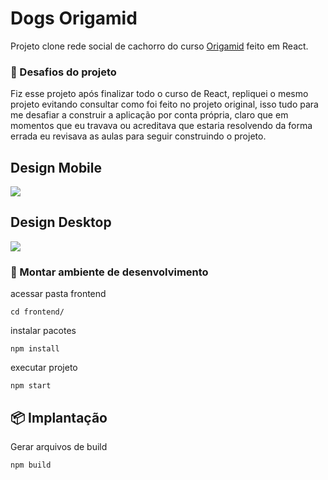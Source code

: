 # Dogs Origamid
Projeto clone rede social de cachorro do curso [Origamid](https://www.origamid.com/) feito em React.

### 🚀 Desafios do projeto
Fiz esse projeto após finalizar todo o curso de React, repliquei o mesmo projeto evitando consultar como foi feito no projeto original, isso tudo para me desafiar a construir a aplicação por conta própria, claro que em momentos que eu travava ou acreditava que estaria resolvendo da forma errada eu revisava as aulas para seguir construindo o projeto.

## Design Mobile
![](solution/design_mobile.gif)


## Design Desktop
![](solution/design_desktop.gif)

### 🔧 Montar ambiente de desenvolvimento

acessar pasta frontend
```
cd frontend/
```

instalar pacotes
```
npm install
```

executar projeto
```
npm start
```


## 📦 Implantação

Gerar arquivos de build
```
npm build
```
